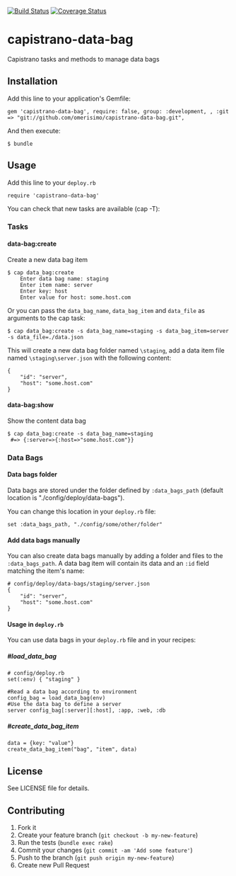 
[![Build Status](https://secure.travis-ci.org/omerisimo/capistrano-data-bag.png?branch=master)](http://travis-ci.org/omerisimo/capistrano-data-bag)
[![Coverage Status](https://coveralls.io/repos/omerisimo/capistrano-data-bag/badge.png)](https://coveralls.io/r/omerisimo/capistrano-data-bag)

capistrano-data-bag
===================

Capistrano tasks and methods to manage data bags
## Installation

Add this line to your application's Gemfile:

    gem 'capistrano-data-bag', require: false, group: :development, , :git => "git://github.com/omerisimo/capistrano-data-bag.git",

And then execute:

    $ bundle

## Usage

Add this line to your `deploy.rb`

    require 'capistrano-data-bag'

You can check that new tasks are available (cap -T):

### Tasks

#### data-bag:create

Create a new data bag item

    $ cap data_bag:create
    	Enter data bag name: staging
		Enter item name: server
		Enter key: host
		Enter value for host: some.host.com

Or you can pass the `data_bag_name`, `data_bag_item` and `data_file` as arguments to the cap task:

	$ cap data_bag:create -s data_bag_name=staging -s data_bag_item=server -s data_file=./data.json

This will create a new data bag folder named `\staging`, add a data item  file named `\staging\server.json` with the following content:

	{
		"id": "server",
		"host": "some.host.com"
	}

#### data-bag:show

Show the content data bag

    $ cap data_bag:create -s data_bag_name=staging
     #=> {:server=>{:host=>"some.host.com"}}

### Data Bags

#### Data bags folder

Data bags are stored under the folder defined by `:data_bags_path` (default location is "./config/deploy/data-bags").

You can change this location in your `deploy.rb` file:

	set :data_bags_path, "./config/some/other/folder"

#### Add data bags manually

You can also create data bags manually by adding a folder and files to the `:data_bags_path`.
A data bag item will contain its data and an `:id` field matching the item's name:

	# config/deploy/data-bags/staging/server.json
	{
		"id": "server",
		"host": "some.host.com"
	}

#### Usage in `deploy.rb`

You can use data bags in your `deploy.rb` file and in your recipes:

##### #load_data_bag

	# config/deploy.rb
	set(:env) { "staging" }

	#Read a data bag according to environment
	config_bag = load_data_bag(env)
	#Use the data bag to define a server
	server config_bag[:server][:host], :app, :web, :db

##### #create_data_bag_item

	data = {key: "value"}
	create_data_bag_item("bag", "item", data)

## License

See LICENSE file for details.

## Contributing

1. Fork it
2. Create your feature branch (`git checkout -b my-new-feature`)
3. Run the tests (`bundle exec rake`)
4. Commit your changes (`git commit -am 'Add some feature'`)
5. Push to the branch (`git push origin my-new-feature`)
6. Create new Pull Request
